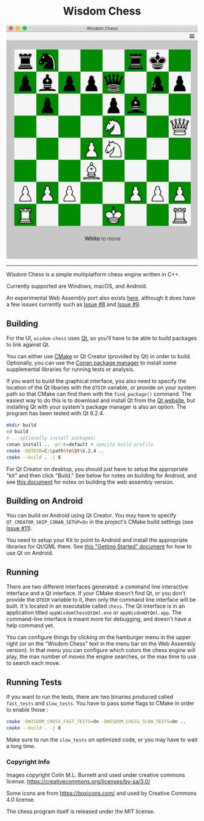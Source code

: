 <h1 align="center">Wisdom Chess</h1>

<p align="center">
    <img src="https://raw.githubusercontent.com/dmeybohm/wisdom-chess/main/qt-qml-gui/images/wisdom-chess-animate.gif" />
</p>

----

Wisdom Chess is a simple multiplatform chess engine written in C++.

Currently supported are Windows, macOS, and Android. 

An experimental Web Assembly port also 
exists <a href="https://wisdom-chess.netlify.app/" target="_blank">here</a>, although 
it does have a few issues currently such as [Issue #8](https://github.com/dmeybohm/wisdom-chess/issues/8) and 
[Issue #9](https://github.com/dmeybohm/wisdom-chess/issues/9).

## Building

For the UI, `wisdom-chess` uses [Qt](https://www.qt.io/), so you'll have to be able to 
build packages to link against Qt.

You can either use [CMake](https://cmake.org/) or Qt Creator (provided by Qt) in order 
to build. Optionally, you can use the [Conan package manager](https://conan.io/) 
to install some supplemental libraries for running tests or analysis.

If you want to build the graphical interface, you also need to specify
the location of the Qt libaries with the `QTDIR` variable,
or provide on your system path so that CMake can find them with the
`find_package()` command. The easiest way to do this is to download and
install Qt from the [Qt website](https://www.qt.io/), but installing
Qt with your system's package manager is also an option. The program has 
been tested with Qt 6.2.4. 

```sh
mkdir build
cd build
# .. optionally install packages:
conan install .. -pr:b=default # specify build profile
cmake -DQTDIR=C:\path\to\Qt\6.2.4 ..
cmake --build . -j 8
```

For Qt Creator on desktop, you should just have to setup the appropriate "kit" 
and then click "Build." See below for notes on building for Android, and see
[this document](wasm/README.md) for notes on building the web assembly version.

## Building on Android

You can build on Android using Qt Creator. You may have to specify
`QT_CREATOR_SKIP_CONAN_SETUP=On` in the project's CMake build settings 
(see [Issue #11](https://github.com/dmeybohm/wisdom-chess/issues/11)).

You need to setup your Kit to point to Android and install the appropriate
libraries for Qt/QML there. See [this "Getting Started" document](https://doc.qt.io/qt-6/android-getting-started.html) for how to use Qt on Android.

## Running

There are two different interfaces generated: a command line interactive
interface and a Qt interface. If your CMake doesn't find Qt, or you
don't provide the `QTDIR` variable to it, then only the command line
interface will be built. It's located in an executable called `chess`.
The Qt interface is in an application titled `appWisdomChessQtQml.exe` or
`appWisdomQtQml.app`. The command-line interface is meant more
for debugging, and doesn't have a help command yet.

You can configure things by clicking on the hamburger menu in the
upper right (or on the "Wisdom Chess" text in the menu bar on the
Web Assembly version). In that menu you can configure which colors
the chess engine will play, the max number of moves the engine
searches, or the max time to use to search each move.

## Running Tests

If you want to run the tests, there are two binaries produced called
`fast_tests` and `slow_tests`. You have to pass some flags to CMake 
in order to enable those :

```sh
cmake -DWISDOM_CHESS_FAST_TESTS=On -DWISDOM_CHESS_SLOW_TESTS=On ..
cmake --build . -j 8
```

Make sure to run the `slow_tests` on optimized code, or
you may have to wait a long time.

### Copyright Info

Images copyright Colin M.L. Burnett and used under creative commons license.
https://creativecommons.org/licenses/by-sa/3.0/

Some icons are from https://boxicons.com/ and used by Creative Commons 4.0 
license.

The chess program itself is released under the MIT license.
